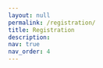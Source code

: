 ```yaml
---
layout: null
permalink: /registration/
title: Registration
description: 
nav: true
nav_order: 4
---
```


<script>
  window.history.back();
</script>